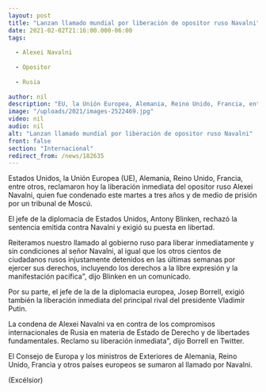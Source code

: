 ```yaml
---
layout: post
title: "Lanzan llamado mundial por liberación de opositor ruso Navalni"
date: 2021-02-02T21:16:00.000-06:00
tags:
  
  - Alexei Navalni
  
  - Opositor
  
  - Rusia
  
author: nil
description: "EU, la Unión Europea, Alemania, Reino Unido, Francia, entre otros países y organismos, reclaman la liberación inmediata del opositor ruso Alexei Navalni"
image: "/uploads/2021/images-2522469.jpg"
video: nil
audio: nil
alt: "Lanzan llamado mundial por liberación de opositor ruso Navalni"
front: false
section: "Internacional"
redirect_from: /news/182635
---
```


Estados Unidos, la Unión Europea (UE), Alemania, Reino Unido, Francia, entre otros, reclamaron hoy la liberación inmediata del opositor ruso Alexei Navalni, quien fue condenado este martes a tres años y de medio de prisión por un tribunal de Moscú.

El jefe de la diplomacia de Estados Unidos, Antony Blinken, rechazó la sentencia emitida contra Navalni y exigió su puesta en libertad.

Reiteramos nuestro llamado al gobierno ruso para liberar inmediatamente y sin condiciones al señor Navalni, al igual que los otros cientos de ciudadanos rusos injustamente detenidos en las últimas semanas por ejercer sus derechos, incluyendo los derechos a la libre expresión y la manifestación pacífica", dijo Blinken en un comunicado.

Por su parte, el jefe de la de la diplomacia europea, Josep Borrell, exigió también la liberación inmediata del principal rival del presidente Vladimir Putin.

La condena de Alexei Navalni va en contra de los compromisos internacionales de Rusia en materia de Estado de Derecho y de libertades fundamentales. Reclamo su liberación inmediata", dijo Borrell en Twitter.

El Consejo de Europa y los ministros de Exteriores de Alemania, Reino Unido, Francia y otros países europeos se sumaron al llamado por Navalni.

(Excélsior)